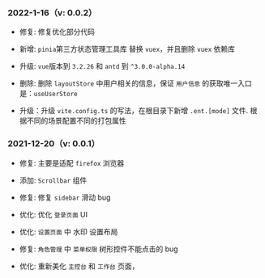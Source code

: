 ### 2022-1-16（v: 0.0.2）

- 修复: 修复优化部分代码

- 新增: `pinia`第三方状态管理工具库 替换 `vuex`，并且删除 `vuex` 依赖库

- 升级: `vue`版本到 `3.2.26` 和 `antd` 到 `^3.0.0-alpha.14`

- 删除: 删除 `layoutStore` 中用户相关的信息，保证 `用户信息` 的获取唯一入口是：`useUserStore`

- 升级：升级 `vite.config.ts` 的写法，在根目录下新增 `.ent.[mode]` 文件. 根据不同的场景配置不同的打包属性

### 2021-12-20（v: 0.0.1）

- 修复: 主要是适配 `firefox` 浏览器

- 添加: `Scrollbar` 组件

- 修复: 修复 `sidebar` 滑动 bug

- 优化: 优化 `登录页面` UI

- 优化: `设置页面` 中 水印 设置布局

- 修复: `角色管理` 中 `菜单权限` 树形控件不能点击的 bug

- 优化: 重新美化 `主控台` 和 `工作台` 页面，
